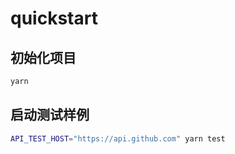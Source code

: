 # quickstart

## 初始化项目

```bash
yarn
```

## 启动测试样例

```bash
API_TEST_HOST="https://api.github.com" yarn test
```
